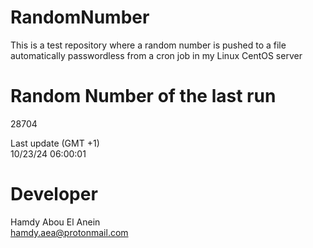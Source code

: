 # RandomNumber    
This is a test repository where a random number is pushed to a file automatically passwordless from a cron job in my Linux CentOS server    
# Random Number of the last run   
28704
      
Last update (GMT +1)    
10/23/24 06:00:01
# Developer    
Hamdy Abou El Anein   
hamdy.aea@protonmail.com
